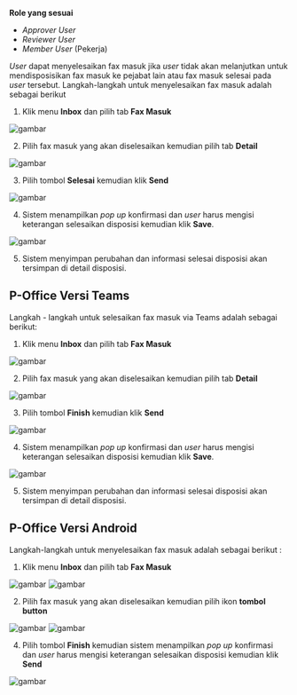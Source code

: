 **Role yang sesuai**

- *Approver User*
- *Reviewer User*
- *Member User* (Pekerja)

*User* dapat menyelesaikan fax masuk jika *user* tidak akan melanjutkan untuk mendisposisikan fax masuk ke pejabat lain atau fax masuk selesai pada *user* tersebut. Langkah-langkah untuk menyelesaikan fax masuk adalah sebagai berikut

1. Klik menu **Inbox** dan pilih tab **Fax Masuk**

![gambar](FaxMasuk/FM_WEB/SelesaiFM01.png) 

2. Pilih fax masuk yang akan diselesaikan kemudian pilih tab **Detail**

![gambar](FaxMasuk/FM_WEB/SelesaiFM02.png) 

3. Pilih tombol **Selesai** kemudian klik **Send**

![gambar](FaxMasuk/FM_WEB/SelesaiFM03.png) 

4. Sistem menampilkan *pop up* konfirmasi dan *user* harus mengisi keterangan selesaikan disposisi kemudian klik **Save**.

![gambar](FaxMasuk/FM_WEB/SelesaiFM04.png)

5. Sistem menyimpan perubahan dan informasi selesai disposisi akan tersimpan di detail disposisi.

## **P-Office Versi Teams**

Langkah - langkah untuk selesaikan fax masuk via Teams adalah sebagai berikut:

1. Klik menu **Inbox** dan pilih tab **Fax Masuk**

![gambar](FaxMasuk/FM_Teams/FM19.png)

2. Pilih fax masuk yang akan diselesaikan kemudian pilih tab **Detail**

![gambar](FaxMasuk/FM_Teams/FM20.png)

3. Pilih tombol **Finish** kemudian klik **Send**

![gambar](FaxMasuk/FM_Teams/21.png)

4. Sistem menampilkan *pop up* konfirmasi dan *user* harus mengisi keterangan selesaikan disposisi kemudian klik **Save**.

![gambar](FaxMasuk/FM_Teams/FM22.png)

5. Sistem menyimpan perubahan dan informasi selesai disposisi akan tersimpan di detail disposisi.


## **P-Office Versi Android**

Langkah-langkah untuk menyelesaikan fax masuk adalah sebagai berikut :

1. Klik menu **Inbox** dan pilih tab **Fax Masuk**

![gambar](Faxmasuk/FM_Android/SelesaiFM/A01.jpg) ![gambar](Faxmasuk/FM_Android/SelesaiFM/A02.jpg)

2. Pilih fax masuk yang akan diselesaikan kemudian pilih ikon **tombol button**

![gambar](Faxmasuk/FM_Android/SelesaiFM/A03.jpg) ![gambar](Faxmasuk/FM_Android/SelesaiFM/A04.jpg)

4. Pilih tombol **Finish** kemudian sistem menampilkan _pop up_ konfirmasi dan _user_ harus mengisi keterangan selesaikan disposisi kemudian klik **Send**

![gambar](Faxmasuk/FM_Android/SelesaiFM/A05.jpg)


